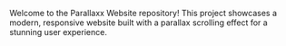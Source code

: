 Welcome to the Parallaxx Website repository! This project showcases a modern, responsive website built with a parallax scrolling effect for a stunning user experience.

